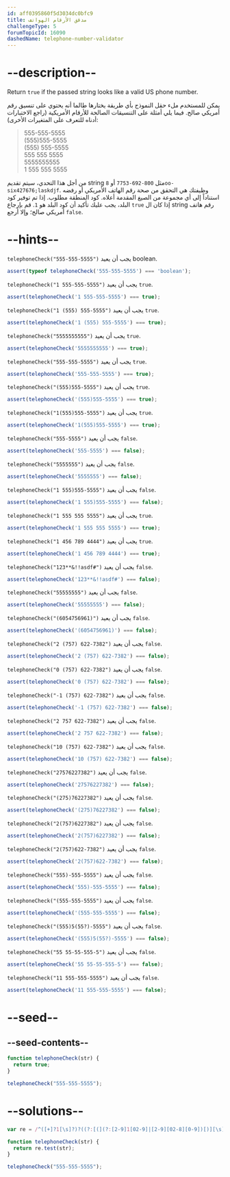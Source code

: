 ```yaml
---
id: aff0395860f5d3034dc0bfc9
title: مدقق الأرقام الهواتف
challengeType: 5
forumTopicId: 16090
dashedName: telephone-number-validator
---
```


# --description--

Return `true` if the passed string looks like a valid US phone number.

يمكن للمستخدم ملء حقل النموذج بأي طريقة يختارها طالما أنه يحتوي على تنسيق رقم أمريكي صالح. فيما يلي أمثلة على التنسيقات الصالحة للأرقام الأمريكية (راجع الاختبارات أدناه للتعرف على المتغيرات الأخرى):

<blockquote>555-555-5555<br>(555)555-5555<br>(555) 555-5555<br>555 555 5555<br>5555555555<br>1 555 555 5555</blockquote>

من أجل هذا التحدي، سيتم تقديم string مثل `800-692-7753` أو `8oo-six427676;laskdjf`. وظيفتك هي التحقق من صحة رقم الهاتف الأمريكي أو رفضه استناداً إلى أي مجموعة من الصيغ المقدمة أعلاه. كود المنطقة مطلوب. إذا تم توفير كود البلد، يجب عليك تأكيد أن كود البلد هو `1`. قم بإرجاع `true` إذا كان ال string رقم هاتف أمريكي صالح؛ وإلا أرجع `false`.

# --hints--

`telephoneCheck("555-555-5555")` يجب أن يعيد boolean.

```js
assert(typeof telephoneCheck('555-555-5555') === 'boolean');
```

`telephoneCheck("1 555-555-5555")` يجب أن يعيد `true`.

```js
assert(telephoneCheck('1 555-555-5555') === true);
```

`telephoneCheck("1 (555) 555-5555")` يجب أن يعيد `true`.

```js
assert(telephoneCheck('1 (555) 555-5555') === true);
```

`telephoneCheck("5555555555")` يجب أن يعيد `true`.

```js
assert(telephoneCheck('5555555555') === true);
```

`telephoneCheck("555-555-5555")` يجب أن يعيد `true`.

```js
assert(telephoneCheck('555-555-5555') === true);
```

`telephoneCheck("(555)555-5555")` يجب أن يعيد `true`.

```js
assert(telephoneCheck('(555)555-5555') === true);
```

`telephoneCheck("1(555)555-5555")` يجب أن يعيد `true`.

```js
assert(telephoneCheck('1(555)555-5555') === true);
```

`telephoneCheck("555-5555")` يجب أن يعيد `false`.

```js
assert(telephoneCheck('555-5555') === false);
```

`telephoneCheck("5555555")` يجب أن يعيد `false`.

```js
assert(telephoneCheck('5555555') === false);
```

`telephoneCheck("1 555)555-5555")` يجب أن يعيد `false`.

```js
assert(telephoneCheck('1 555)555-5555') === false);
```

`telephoneCheck("1 555 555 5555")` يجب أن يعيد `true`.

```js
assert(telephoneCheck('1 555 555 5555') === true);
```

`telephoneCheck("1 456 789 4444")` يجب أن يعيد `true`.

```js
assert(telephoneCheck('1 456 789 4444') === true);
```

`telephoneCheck("123**&!!asdf#")` يجب أن يعيد `false`.

```js
assert(telephoneCheck('123**&!!asdf#') === false);
```

`telephoneCheck("55555555")` يجب أن يعيد `false`.

```js
assert(telephoneCheck('55555555') === false);
```

`telephoneCheck("(6054756961)")` يجب أن يعيد `false`.

```js
assert(telephoneCheck('(6054756961)') === false);
```

`telephoneCheck("2 (757) 622-7382")` يجب أن يعيد `false`.

```js
assert(telephoneCheck('2 (757) 622-7382') === false);
```

`telephoneCheck("0 (757) 622-7382")` يجب أن يعيد `false`.

```js
assert(telephoneCheck('0 (757) 622-7382') === false);
```

`telephoneCheck("-1 (757) 622-7382")` يجب أن يعيد `false`.

```js
assert(telephoneCheck('-1 (757) 622-7382') === false);
```

`telephoneCheck("2 757 622-7382")` يجب أن يعيد `false`.

```js
assert(telephoneCheck('2 757 622-7382') === false);
```

`telephoneCheck("10 (757) 622-7382")` يجب أن يعيد `false`.

```js
assert(telephoneCheck('10 (757) 622-7382') === false);
```

`telephoneCheck("27576227382")` يجب أن يعيد `false`.

```js
assert(telephoneCheck('27576227382') === false);
```

`telephoneCheck("(275)76227382")` يجب أن يعيد `false`.

```js
assert(telephoneCheck('(275)76227382') === false);
```

`telephoneCheck("2(757)6227382")` يجب أن يعيد `false`.

```js
assert(telephoneCheck('2(757)6227382') === false);
```

`telephoneCheck("2(757)622-7382")` يجب أن يعيد `false`.

```js
assert(telephoneCheck('2(757)622-7382') === false);
```

`telephoneCheck("555)-555-5555")` يجب أن يعيد `false`.

```js
assert(telephoneCheck('555)-555-5555') === false);
```

`telephoneCheck("(555-555-5555")` يجب أن يعيد `false`.

```js
assert(telephoneCheck('(555-555-5555') === false);
```

`telephoneCheck("(555)5(55?)-5555")` يجب أن يعيد `false`.

```js
assert(telephoneCheck('(555)5(55?)-5555') === false);
```

`telephoneCheck("55 55-55-555-5")` يجب أن يعيد `false`.

```js
assert(telephoneCheck('55 55-55-555-5') === false);
```

`telephoneCheck("11 555-555-5555")` يجب أن يعيد `false`.

```js
assert(telephoneCheck('11 555-555-5555') === false);
```

# --seed--

## --seed-contents--

```js
function telephoneCheck(str) {
  return true;
}

telephoneCheck("555-555-5555");
```

# --solutions--

```js
var re = /^([+]?1[\s]?)?((?:[(](?:[2-9]1[02-9]|[2-9][02-8][0-9])[)][\s]?)|(?:(?:[2-9]1[02-9]|[2-9][02-8][0-9])[\s.-]?)){1}([2-9]1[02-9]|[2-9][02-9]1|[2-9][02-9]{2}[\s.-]?){1}([0-9]{4}){1}$/;

function telephoneCheck(str) {
  return re.test(str);
}

telephoneCheck("555-555-5555");
```
